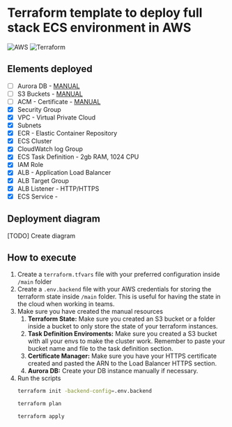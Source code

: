 # Terraform template to deploy full stack ECS environment in AWS

![AWS](https://img.shields.io/badge/Amazon_AWS-FF9900?style=for-the-badge&logo=amazonaws&logoColor=white)
![Terraform](https://img.shields.io/badge/terraform-%235835CC.svg?style=for-the-badge&logo=terraform&logoColor=white)

## Elements deployed

- [ ] Aurora DB - <ins>MANUAL</ins>
- [ ] S3 Buckets - <ins>MANUAL</ins>
- [ ] ACM - Certificate - <ins>MANUAL</ins>
- [x] Security Group
- [x] VPC - Virtual Private Cloud
- [x] Subnets
- [x] ECR - Elastic Container Repository
- [x] ECS Cluster
- [x] CloudWatch log Group
- [x] ECS Task Definition - 2gb RAM, 1024 CPU
- [x] IAM Role
- [x] ALB - Application Load Balancer
- [x] ALB Target Group
- [x] ALB Listener - HTTP/HTTPS
- [x] ECS Service -

## Deployment diagram

[TODO] Create diagram

## How to execute

1. Create a `terraform.tfvars` file with your preferred configuration inside `/main` folder
2. Create a `.env.backend` file with your AWS credentials for storing the terraform state inside `/main` folder. This is useful for having the state in the cloud when working in teams.
3. Make sure you have created the manual resources
   1. **Terraform State:** Make sure you created an S3 bucket or a folder inside a bucket to only store the state of your terraform instances.
   2. **Task Definition Enviroments:** Make sure you created a S3 bucket with all your envs to make the cluster work. Remember to paste your bucket name and file to the task definition section.
   3. **Certificate Manager:** Make sure you have your HTTPS certificate created and pasted the ARN to the Load Balancer HTTPS section.
   4. **Aurora DB:** Create your DB instance manually if necessary.
4. Run the scripts
   ```bash
   terraform init -backend-config=.env.backend
   ```
   ```bash
   terraform plan
   ```
   ```bash
   terraform apply
   ```
